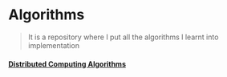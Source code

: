 # Algorithms
> It is a repository where I put all the algorithms I learnt into implementation


#### [Distributed Computing Algorithms](Distributed%20Systems)